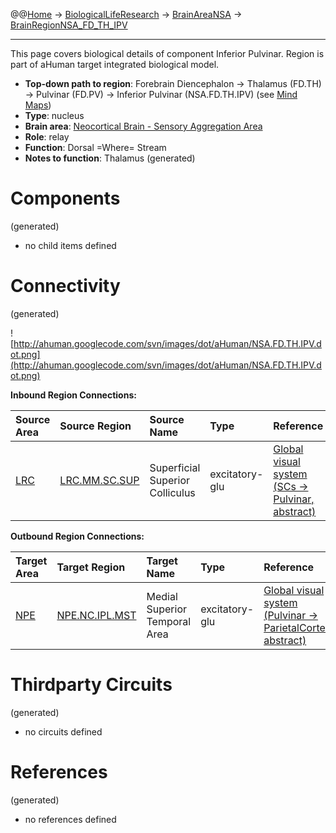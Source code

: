 @@[Home](Home.md) -> [BiologicalLifeResearch](BiologicalLifeResearch.md) -> [BrainAreaNSA](BrainAreaNSA.md) -> [BrainRegionNSA\_FD\_TH\_IPV](BrainRegionNSA_FD_TH_IPV.md)

---


This page covers biological details of component Inferior Pulvinar.
Region is part of aHuman target integrated biological model.

  * **Top-down path to region**: Forebrain Diencephalon -> Thalamus (FD.TH) -> Pulvinar (FD.PV) -> Inferior Pulvinar (NSA.FD.TH.IPV) (see [Mind Maps](OverallMindMaps.md))
  * **Type**: nucleus
  * **Brain area**: [Neocortical Brain - Sensory Aggregation Area](BrainAreaNSA.md)
  * **Role**: relay
  * **Function**: Dorsal =Where= Stream
  * **Notes to function**: Thalamus
(generated)
# Components #
(generated)


  * no child items defined

# Connectivity #
(generated)


![http://ahuman.googlecode.com/svn/images/dot/aHuman/NSA.FD.TH.IPV.dot.png](http://ahuman.googlecode.com/svn/images/dot/aHuman/NSA.FD.TH.IPV.dot.png)

**Inbound Region Connections:**

| **Source Area** | **Source Region** | **Source Name** | **Type** | **Reference** |
|:----------------|:------------------|:----------------|:---------|:--------------|
| [LRC](BrainAreaLRC.md) | [LRC.MM.SC.SUP](BrainRegionLRC_MM_SC_SUP.md) | Superficial Superior Colliculus | excitatory-glu | [Global visual system (SCs -> Pulvinar, abstract)](http://www.sciencedirect.com/science/article/pii/S0959438808001566) |

**Outbound Region Connections:**

| **Target Area** | **Target Region** | **Target Name** | **Type** | **Reference** |
|:----------------|:------------------|:----------------|:---------|:--------------|
| [NPE](BrainAreaNPE.md) | [NPE.NC.IPL.MST](BrainRegionNPE_NC_IPL_MST.md) | Medial Superior Temporal Area | excitatory-glu | [Global visual system (Pulvinar -> ParietalCortex, abstract)](http://www.sciencedirect.com/science/article/pii/S0959438808001566) |

# Thirdparty Circuits #
(generated)

  * no circuits defined

# References #
(generated)

  * no references defined
